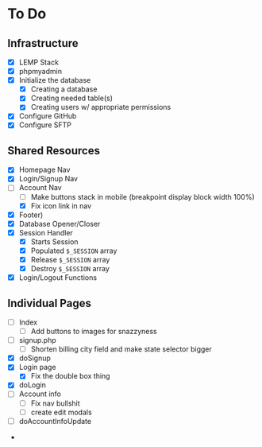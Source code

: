 # To Do

## Infrastructure
- [x] LEMP Stack
- [x] phpmyadmin
- [x] Initialize the database
	- [x] Creating a database
	- [x] Creating needed table(s)
	- [x] Creating users w/ appropriate permissions
- [x] Configure GitHub
- [x] Configure SFTP

## Shared Resources
- [x] Homepage Nav
- [x] Login/Signup Nav
- [ ] Account Nav
	- [ ] Make buttons stack in mobile (breakpoint display block width 100%)
	- [x] Fix icon link in nav
- [x] Footer)
- [x] Database Opener/Closer
- [x] Session Handler
	- [x] Starts Session
	- [x] Populated `$_SESSION` array
	- [x] Release `$_SESSION` array
	- [x] Destroy `$_SESSION` array
- [x] Login/Logout Functions

## Individual Pages
- [ ] Index
	- [ ] Add buttons to images for snazzyness
- [ ] signup.php
	- [ ] Shorten billing city field and make state selector bigger
- [x] doSignup
- [x] Login page
    - [x] Fix the double box thing
- [x] doLogin
- [ ] Account info
	- [ ] Fix nav bullshit
	- [ ] create edit modals
- [ ] doAccountInfoUpdate
- 

